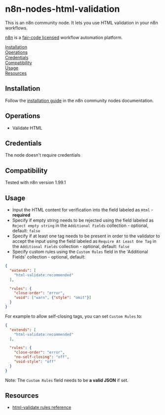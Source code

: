 # n8n-nodes-html-validation

This is an n8n community node. It lets you use HTML validation in your n8n workflows.

[n8n](https://n8n.io/) is a [fair-code licensed](https://docs.n8n.io/reference/license/) workflow automation platform.

[Installation](#installation)  
[Operations](#operations)  
[Credentials](#credentials)  <!-- delete if no auth needed -->  
[Compatibility](#compatibility)  
[Usage](#usage)  <!-- delete if not using this section -->  
[Resources](#resources)  


## Installation

Follow the [installation guide](https://docs.n8n.io/integrations/community-nodes/installation/) in the n8n community nodes documentation.

## Operations

- Validate HTML

## Credentials

The node doesn't require credentials

## Compatibility
Tested with n8n version 1.99.1

## Usage
- Input the HTML content for verification into the field labeled as `Html` - **required**
- Specify if empty string needs to be rejected using the field labeled as `Reject empty string` in the `Additional Fields` collection - optional, default: `false`
- Specify if at least one tag needs to be present in order to the validator to accept the input using the field labeled as `Require At Least One Tag` in the `Additional Fields` collection - optional, default: `false`
- Specify custom rules using the `Custom Rules` field in the 'Additional Fields' collection - optional, default:
```json
{
  "extends": [
    "html-validate:recommended"
  ],

  "rules": {
    "close-order": "error",
    "void": ["warn", {"style": "omit"}]
  }
}
```
For example to allow self-closing tags, you can set `Custom Rules` to:
```json
{
  "extends": [
    "html-validate:recommended"
  ],

  "rules": {
    "close-order": "error",
    "no-self-closing": "off",
    "void-style": "off"
  }
}
```
Note: The `Custom Rules` field needs to be **a valid JSON** if set.
## Resources
* [html-validate rules reference](https://html-validate.org/rules/)


